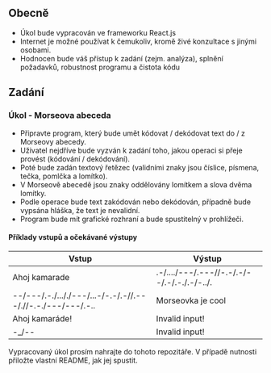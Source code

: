 ## Obecně
- Úkol bude vypracován ve frameworku React.js
- Internet je možné používat k čemukoliv, kromě živé konzultace s jinými osobami.
- Hodnocen bude váš přístup k zadání (zejm. analýza), splnění požadavků, robustnost programu a čistota kódu

## Zadání
### Úkol - Morseova abeceda
- Připravte program, který bude umět kódovat / dekódovat text do / z Morseovy abecedy.
- Uživatel nejdříve bude vyzván k zadání toho, jakou operaci si přeje provést (kódování / dekódování).
- Poté bude zadán textový řetězec (validními znaky jsou číslice, písmena, tečka, pomlčka a lomítko).
 - V Morseově abecedě jsou znaky oddělovány lomítkem a slova dvěma lomítky.
- Podle operace bude text zakódován nebo dekódován, případně bude vypsána hláška, že text je nevalidní.
- Program bude mít grafické rozhraní a bude spustitelný v prohlížeči.

#### Příklady vstupů a očekávané výstupy
| Vstup                                                            | Výstup                                      |
| ---------------------------------------------------------------- | ------------------------------------------- |
| Ahoj kamarade                                                    | .-/..../---/.---//-.-/.-/--/.-/.-./.-/-../. |
| --/---/.-./..././---/...-/-.-/.-//.---/.//-.-./---/---/.-..      | Morseovka je cool                           |
| Ahoj kamaráde!                                                   | Invalid input!                              |
| -_/--                                                            | Invalid input!                              |


Vypracovaný úkol prosím nahrajte do tohoto repozitáře. V případě nutnosti přiložte vlastní README, jak jej spustit.

